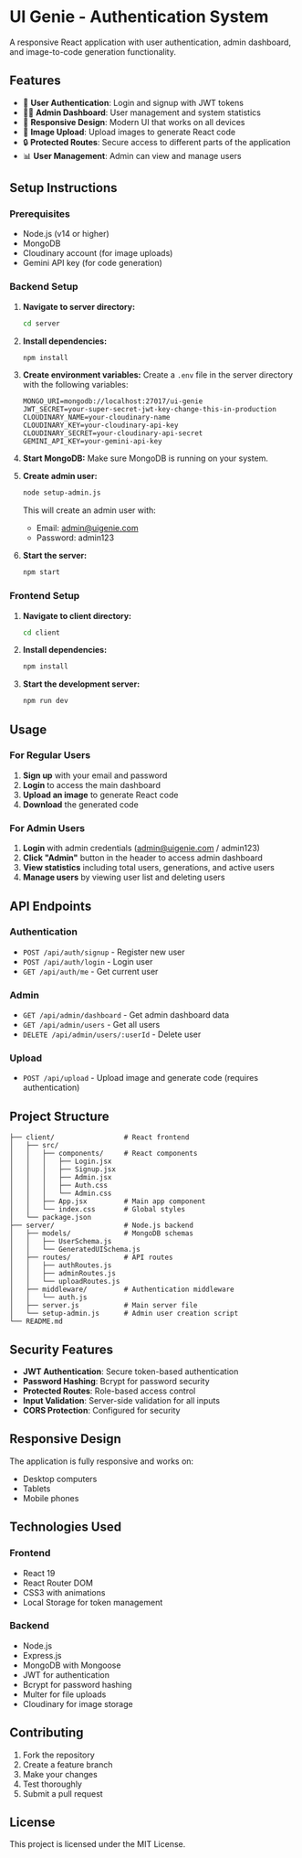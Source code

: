 # UI Genie - Authentication System

A responsive React application with user authentication, admin dashboard, and image-to-code generation functionality.

## Features

- 🔐 **User Authentication**: Login and signup with JWT tokens
- 👨‍💼 **Admin Dashboard**: User management and system statistics
- 🎨 **Responsive Design**: Modern UI that works on all devices
- 📱 **Image Upload**: Upload images to generate React code
- 🔒 **Protected Routes**: Secure access to different parts of the application
- 📊 **User Management**: Admin can view and manage users

## Setup Instructions

### Prerequisites

- Node.js (v14 or higher)
- MongoDB
- Cloudinary account (for image uploads)
- Gemini API key (for code generation)

### Backend Setup

1. **Navigate to server directory:**
   ```bash
   cd server
   ```

2. **Install dependencies:**
   ```bash
   npm install
   ```

3. **Create environment variables:**
   Create a `.env` file in the server directory with the following variables:
   ```env
   MONGO_URI=mongodb://localhost:27017/ui-genie
   JWT_SECRET=your-super-secret-jwt-key-change-this-in-production
   CLOUDINARY_NAME=your-cloudinary-name
   CLOUDINARY_KEY=your-cloudinary-api-key
   CLOUDINARY_SECRET=your-cloudinary-api-secret
   GEMINI_API_KEY=your-gemini-api-key
   ```

4. **Start MongoDB:**
   Make sure MongoDB is running on your system.

5. **Create admin user:**
   ```bash
   node setup-admin.js
   ```
   This will create an admin user with:
   - Email: admin@uigenie.com
   - Password: admin123

6. **Start the server:**
   ```bash
   npm start
   ```

### Frontend Setup

1. **Navigate to client directory:**
   ```bash
   cd client
   ```

2. **Install dependencies:**
   ```bash
   npm install
   ```

3. **Start the development server:**
   ```bash
   npm run dev
   ```

## Usage

### For Regular Users

1. **Sign up** with your email and password
2. **Login** to access the main dashboard
3. **Upload an image** to generate React code
4. **Download** the generated code

### For Admin Users

1. **Login** with admin credentials (admin@uigenie.com / admin123)
2. **Click "Admin"** button in the header to access admin dashboard
3. **View statistics** including total users, generations, and active users
4. **Manage users** by viewing user list and deleting users

## API Endpoints

### Authentication
- `POST /api/auth/signup` - Register new user
- `POST /api/auth/login` - Login user
- `GET /api/auth/me` - Get current user

### Admin
- `GET /api/admin/dashboard` - Get admin dashboard data
- `GET /api/admin/users` - Get all users
- `DELETE /api/admin/users/:userId` - Delete user

### Upload
- `POST /api/upload` - Upload image and generate code (requires authentication)

## Project Structure

```
├── client/                 # React frontend
│   ├── src/
│   │   ├── components/     # React components
│   │   │   ├── Login.jsx
│   │   │   ├── Signup.jsx
│   │   │   ├── Admin.jsx
│   │   │   ├── Auth.css
│   │   │   └── Admin.css
│   │   ├── App.jsx         # Main app component
│   │   └── index.css       # Global styles
│   └── package.json
├── server/                 # Node.js backend
│   ├── models/             # MongoDB schemas
│   │   ├── UserSchema.js
│   │   └── GeneratedUISchema.js
│   ├── routes/             # API routes
│   │   ├── authRoutes.js
│   │   ├── adminRoutes.js
│   │   └── uploadRoutes.js
│   ├── middleware/         # Authentication middleware
│   │   └── auth.js
│   ├── server.js           # Main server file
│   └── setup-admin.js      # Admin user creation script
└── README.md
```

## Security Features

- **JWT Authentication**: Secure token-based authentication
- **Password Hashing**: Bcrypt for password security
- **Protected Routes**: Role-based access control
- **Input Validation**: Server-side validation for all inputs
- **CORS Protection**: Configured for security

## Responsive Design

The application is fully responsive and works on:
- Desktop computers
- Tablets
- Mobile phones

## Technologies Used

### Frontend
- React 19
- React Router DOM
- CSS3 with animations
- Local Storage for token management

### Backend
- Node.js
- Express.js
- MongoDB with Mongoose
- JWT for authentication
- Bcrypt for password hashing
- Multer for file uploads
- Cloudinary for image storage

## Contributing

1. Fork the repository
2. Create a feature branch
3. Make your changes
4. Test thoroughly
5. Submit a pull request

## License

This project is licensed under the MIT License. 